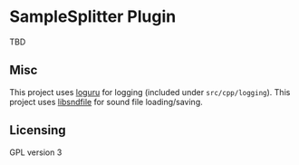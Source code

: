 SampleSplitter Plugin
==================
TBD

Misc
----

This project uses [loguru](https://github.com/emilk/loguru) for logging (included under `src/cpp/logging`).
This project uses [libsndfile](https://github.com/erikd/libsndfile) for sound file loading/saving.

Licensing
---------
GPL version 3
